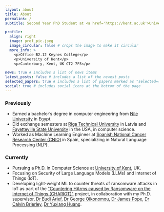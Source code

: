 ```yaml
---
layout: about
title: About
permalink: /
subtitle: Second Year PhD Student at <a href='https://kent.ac.uk'>University of Kent</a>, focusing on privacy and security of Large Language Models (LLMs).

profile:
  align: right
  image: prof_pic.jpeg
  image_circular: false # crops the image to make it circular
  more_info: >
    <p>Office B2.12 Keynes College</p>
    <p>University of Kent</p>
    <p>Canterbury, Kent, UK CT2 7FS</p>

news: true # includes a list of news items
latest_posts: false # includes a list of the newest posts
selected_papers: true # includes a list of papers marked as "selected={true}"
social: true # includes social icons at the bottom of the page
---
```


### Previously

- Earned a bachelor’s degree in computer engineering from [Nile University](https://nu.edu.eg) in Egypt.
- Did exchange semesters at [Riga Technical University](https://rtu.lv) in Latvia and [Fayetteville State University](https://www.uncfsu.edu/) in the USA, in computer science.
- Worked as Machine Learning Engineer at [Spanish National Cancer Research Center (CNIO)](https://cnio.es/en) in Spain, specializing in Natural Language Processing (NLP).

### Currently

- Pursuing a Ph.D. in Computer Science at [University of Kent](https://kent.ac.uk), UK.
- Focusing on Security of Large Language Models (LLMs) and Internet of Things (IoT).
- Developing light-weight ML to counter threats of ransomware attacks in IoT as part of the ["Countering HArms caused by Ransomware on the Internet of Things (CHARIOT)"](https://gow.epsrc.ukri.org/NGBOViewGrant.aspx?GrantRef=EP/X036707/1) project, in collaboration with my Ph.D. supervisor, [Dr Budi Arief](https://www.kent.ac.uk/computing/people/3056/arief-budi), [Dr George Oikonomou](https://www.bristol.ac.uk/people/person/George-Oikonomou-0fda9c54-8e62-4aa7-8ce3-7713345bd3bc/), [Dr James Pope](https://www.bristol.ac.uk/people/person/James-Pope-51230534-52e6-4a47-8ef8-3636de46f381/), [Dr Calvin Brierley](https://research.kent.ac.uk/cyber/person/calvin-brierley/), [Dr Yuxiang Huang](https://research-information.bris.ac.uk/en/persons/yuxiang-huang).
